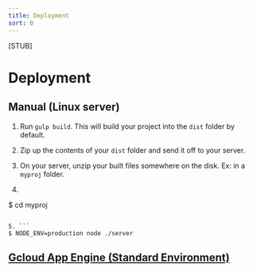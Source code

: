 ```yaml
---
title: Deployment
sort: 0
---
```


[STUB]

# Deployment

## Manual (Linux server)

1. Run `gulp build`. This will build your project into the `dist` folder by default.

2. Zip up the contents of your `dist` folder and send it off to your server.

3. On your server, unzip your built files somewhere on the disk. Ex: in a `myproj` folder.

4. ```bash
$ cd myproj
```

5. ```
$ NODE_ENV=production node ./server
```

## [Gcloud App Engine (Standard Environment)](gcloud-deployment.md)